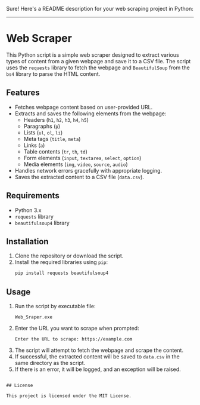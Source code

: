 Sure! Here's a README description for your web scraping project in Python:

---

# Web Scraper

This Python script is a simple web scraper designed to extract various types of content from a given webpage and save it to a CSV file. The script uses the `requests` library to fetch the webpage and `BeautifulSoup` from the `bs4` library to parse the HTML content.

## Features

- Fetches webpage content based on user-provided URL.
- Extracts and saves the following elements from the webpage:
  - Headers (`h1`, `h2`, `h3`, `h4`, `h5`)
  - Paragraphs (`p`)
  - Lists (`ul`, `ol`, `li`)
  - Meta tags (`title`, `meta`)
  - Links (`a`)
  - Table contents (`tr`, `th`, `td`)
  - Form elements (`input`, `textarea`, `select`, `option`)
  - Media elements (`img`, `video`, `source`, `audio`)
- Handles network errors gracefully with appropriate logging.
- Saves the extracted content to a CSV file (`data.csv`).

## Requirements

- Python 3.x
- `requests` library
- `beautifulsoup4` library

## Installation

1. Clone the repository or download the script.
2. Install the required libraries using `pip`:
    ```bash
    pip install requests beautifulsoup4
    ```

## Usage

1. Run the script by executable file:
    ```Exe
    Web_Sraper.exe
    ```
2. Enter the URL you want to scrape when prompted:
    ```plaintext
    Enter the URL to scrape: https://example.com
    ```
3. The script will attempt to fetch the webpage and scrape the content.
4. If successful, the extracted content will be saved to `data.csv` in the same directory as the script.
5. If there is an error, it will be logged, and an exception will be raised.

```

## License

This project is licensed under the MIT License.

